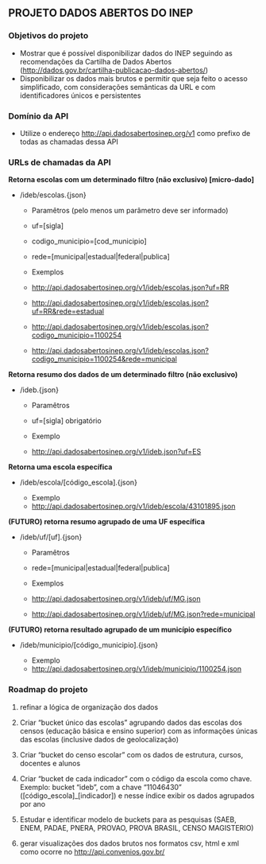 
## **PROJETO DADOS ABERTOS DO INEP**

### Objetivos do projeto
* Mostrar que é possível disponibilizar dados do INEP seguindo as recomendações da Cartilha de Dados Abertos (http://dados.gov.br/cartilha-publicacao-dados-abertos/)
* Disponibilizar os dados mais brutos e permitir que seja feito o acesso simplificado, com considerações semânticas da URL e com identificadores únicos e persistentes

### Domínio da API

* Utilize o endereço http://api.dadosabertosinep.org/v1 como prefixo de todas as chamadas dessa API


### URLs de chamadas da API

**Retorna escolas com um determinado filtro (não exclusivo) [micro-dado]**
   * /ideb/escolas.{json}
   
     * Paramêtros (pelo menos um parâmetro deve ser informado)
      * uf=[sigla]
      * codigo_municipio=[cod_municipio]
      * rede=[municipal|estadual|federal|publica]
   
     * Exemplos
      * http://api.dadosabertosinep.org/v1/ideb/escolas.json?uf=RR 
      * http://api.dadosabertosinep.org/v1/ideb/escolas.json?uf=RR&rede=estadual
      * http://api.dadosabertosinep.org/v1/ideb/escolas.json?codigo_municipio=1100254
      * http://api.dadosabertosinep.org/v1/ideb/escolas.json?codigo_municipio=1100254&rede=municipal

**Retorna resumo dos dados de um determinado filtro (não exclusivo)**
   * /ideb.{json}
 
     * Paramêtros
      * uf=[sigla] obrigatório
  
     * Exemplo
      * http://api.dadosabertosinep.org/v1/ideb.json?uf=ES

**Retorna uma escola específica**
   * /ideb/escola/[código_escola].{json}
  
     * Exemplo
      * http://api.dadosabertosinep.org/v1/ideb/escola/43101895.json

**(FUTURO) retorna resumo agrupado de uma UF específica**
   * /ideb/uf/[uf].{json}
  
     * Paramêtros
      * rede=[municipal|estadual|federal|publica]
  
     * Exemplos
      * http://api.dadosabertosinep.org/v1/ideb/uf/MG.json
      * http://api.dadosabertosinep.org/v1/ideb/uf/MG.json?rede=municipal

**(FUTURO) retorna resultado agrupado de um município específico**
  * /ideb/municipio/[código_municipio].{json}
     
     * Exemplo
      * http://api.dadosabertosinep.org/v1/ideb/municipio/1100254.json

### Roadmap do projeto

1. refinar a lógica de organização dos dados

  1. Criar “bucket único das escolas” agrupando dados das escolas dos censos (educação básica e ensino superior) com as informações únicas das escolas (inclusive dados de geolocalização)
  1. Criar “bucket do censo escolar” com os dados de estrutura, cursos, docentes e alunos
  1. Criar “bucket de cada indicador” com o código da escola como chave. Exemplo: bucket “ideb”, com a chave “11046430” ([código_escola]_[indicador]) e nesse índice exibir os dados agrupados por ano
  1. Estudar e identificar modelo de buckets para as pesquisas (SAEB, ENEM, PADAE, PNERA, PROVAO, PROVA BRASIL, CENSO MAGISTERIO)

2. gerar visualizações dos dados brutos nos formatos csv, html e xml como ocorre no http://api.convenios.gov.br/


